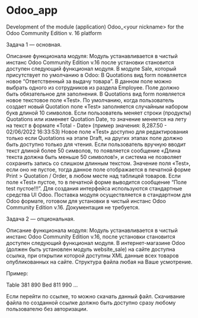 # Odoo_app
Development of the module (application) Odoo_&lt;your nickname> for the Odoo Community Edition v. 16 platform

Задача 1 — основная.

Описание функционала модуля: Модуль устанавливается в чистый инстанс Odoo Community Edition v.16 после установки становится доступен следующий функционал модуля.
В модуле Sale, который присутствует по умолчанию в Odoo:
В Quotations вид form появляется новое “Ответственный за выдачу товара”.
В данном поле можно выбрать одного из сотрудников из раздела Employee.
Поле должно быть обязательное для заполнения.
В Quotations вид form появляется новое текстовое поле «Test».
По умолчанию, когда пользователь создает новый Quotation поле «Test» заполняется случайным набором букв длиной 10 символов.
Если пользователь меняет строки (продукты) Quotations или изменяет Quotation Date, то значение меняется на лету на текст в формате «Total - Date» (пример значения: 8,287.50 - 02/06/2022 16:33:53)
Новое поле «Test» доступно для редактирования только если  Quotations на этапе Draft, на других этапах поле должно быть доступно только для чтения.
Если пользователь вручную вводит текст длиной более 50 символов, то появляется сообщение «Длина текста должна быть меньше 50 символов!», и система не позволяет сохранить запись со слишком длинным текстом.
Значение поля «Test», если оно не пустое, тогда данное поле отображается в печатной форме Print > Quotation / Order, в любом месте над таблицей товаров. Если поле «Test» пустое, то в печатной форме выводится сообщение “Поле test пустое!!!”.
Для создания интерфейса используются стандартные средства UI Odoo.
Поставка модуля осуществляется в стандартном для Odoo формате, готовом для установки в чистый инстанс Odoo Community Edition v.16.
Документация не требуется.

Задача 2 — опциональная. 

Описание функционала модуля: Модуль устанавливается в чистый инстанс Odoo Community Edition v.16, после установки становится доступен следующий функционал модуля.
В интернет-магазине Odoo (должен быть установлен модуль website_sale) на сайте доступна ссылка, при открытии которой доступны XML данные всех товаров опубликованных на сайте.
Структура файла любая на Ваше усмотрение.

Пример:

<?xml version="1.0" encoding="UTF-8"?>
<catalog>
	<product id="9">
		<name>Table 381</name>
		<price>890</price>	
	</product>
	<product id="10">
		<name>Bed 811</name>
		<price>990</price>
	</product>
	...
</catalog>


Если перейти по ссылке, то можно скачать данный файл. Скачивание файла по созданной ссылке должно быть доступно сразу любому пользователю без авторизации.

